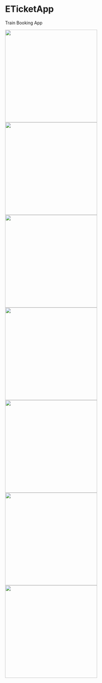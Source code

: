 # ETicketApp
Train Booking App

<img width="300" src="https://user-images.githubusercontent.com/22616354/71957565-bd8be800-31f6-11ea-8632-02b25128f866.png">

<img width="300" src="https://user-images.githubusercontent.com/22616354/71957804-5fabd000-31f7-11ea-8955-033ad23e53ad.png">

<img width="300" src="https://user-images.githubusercontent.com/22616354/71957823-663a4780-31f7-11ea-8bd1-3f97db47a84d.png">

<img width="300" src="https://user-images.githubusercontent.com/22616354/71957713-2ecb9b00-31f7-11ea-8ba7-8082f3a6fd77.png">

<img width="300" src="https://user-images.githubusercontent.com/22616354/71957796-56bafe80-31f7-11ea-8045-9dcdd89c66b7.png">

<img width="300" src="https://user-images.githubusercontent.com/22616354/71957835-6b979200-31f7-11ea-9964-1edbb872e815.png">

<img width="300" src="https://user-images.githubusercontent.com/22616354/71957852-72bea000-31f7-11ea-83de-2a8de200f952.png">
